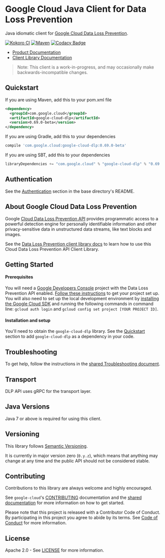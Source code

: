 Google Cloud Java Client for Data Loss Prevention
======================================

Java idiomatic client for [Google Cloud Data Loss Prevention][cloud-dlp].

[![Kokoro CI](http://storage.googleapis.com/cloud-devrel-public/java/badges/google-cloud-java/master.svg)](http://storage.googleapis.com/cloud-devrel-public/java/badges/google-cloud-java/master.html)
[![Maven](https://img.shields.io/maven-central/v/com.google.cloud/google-cloud-.svg)](https://img.shields.io/maven-central/v/com.google.cloud/google-cloud-video-intelligence.svg)
[![Codacy Badge](https://api.codacy.com/project/badge/grade/9da006ad7c3a4fe1abd142e77c003917)](https://www.codacy.com/app/mziccard/google-cloud-java)

- [Product Documentation][dlp-product-docs]
- [Client Library Documentation][dlp-client-lib-docs]

> Note: This client is a work-in-progress, and may occasionally
> make backwards-incompatible changes.

Quickstart
----------

[//]: # ({x-version-update-start:google-cloud-dlp:released})
If you are using Maven, add this to your pom.xml file
```xml
<dependency>
  <groupId>com.google.cloud</groupId>
  <artifactId>google-cloud-dlp</artifactId>
  <version>0.69.0-beta</version>
</dependency>
```
If you are using Gradle, add this to your dependencies
```Groovy
compile 'com.google.cloud:google-cloud-dlp:0.69.0-beta'
```
If you are using SBT, add this to your dependencies
```Scala
libraryDependencies += "com.google.cloud" % "google-cloud-dlp" % "0.69.0-beta"
```
[//]: # ({x-version-update-end})

Authentication
--------------

See the [Authentication](https://github.com/googleapis/google-cloud-java#authentication) section
in the base directory's README.

About Google Cloud Data Loss Prevention
----------------------------

Google [Cloud Data Loss Prevention API][cloud-dlp]
provides programmatic access to a powerful detection engine for personally identifiable information and other privacy-sensitive data in unstructured data streams, like text blocks and images.

See the [Data Loss Prevention client library docs][dlp-client-lib-docs]
to learn how to use this Cloud Data Loss Prevention API Client Library.

Getting Started
---------------
#### Prerequisites
You will need a [Google Developers Console](https://console.developers.google.com/) project with the Data Loss Prevention API enabled. [Follow these instructions](https://cloud.google.com/resource-manager/docs/creating-managing-projects) to get your project set up. You will also need to set up the local development environment by [installing the Google Cloud SDK](https://cloud.google.com/sdk/) and running the following commands in command line: `gcloud auth login` and `gcloud config set project [YOUR PROJECT ID]`.

#### Installation and setup
You'll need to obtain the `google-cloud-dlp` library.
See the [Quickstart](#quickstart) section to add `google-cloud-dlp` as a dependency in your code.

Troubleshooting
---------------

To get help, follow the instructions in the [shared Troubleshooting document](https://github.com/googleapis/google-cloud-common/blob/master/troubleshooting/readme.md#troubleshooting).

Transport
---------
DLP API uses gRPC for the transport layer.

Java Versions
-------------

Java 7 or above is required for using this client.

Versioning
----------

This library follows [Semantic Versioning](http://semver.org/).

It is currently in major version zero (``0.y.z``), which means that anything may change at any time and the public API should not be considered stable.

Contributing
------------

Contributions to this library are always welcome and highly encouraged.

See `google-cloud`'s [CONTRIBUTING] documentation and the [shared documentation](https://github.com/googleapis/google-cloud-common/blob/master/contributing/readme.md#how-to-contribute-to-gcloud) for more information on how to get started.

Please note that this project is released with a Contributor Code of Conduct. By participating in this project you agree to abide by its terms. See [Code of Conduct][code-of-conduct] for more information.

License
-------

Apache 2.0 - See [LICENSE] for more information.


[CONTRIBUTING]:https://github.com/googleapis/google-cloud-java/blob/master/CONTRIBUTING.md
[code-of-conduct]:https://github.com/googleapis/google-cloud-java/blob/master/CODE_OF_CONDUCT.md#contributor-code-of-conduct
[LICENSE]: https://github.com/googleapis/google-cloud-java/blob/master/LICENSE
[cloud-platform]: https://cloud.google.com/
[cloud-dlp]: https://cloud.google.com/dlp/
[dlp-product-docs]: https://cloud.google.com/dlp/docs/
[dlp-client-lib-docs]: https://googleapis.github.io/google-cloud-java/google-cloud-clients/apidocs/index.html?com/google/cloud/dlp/v2/package-summary.html
